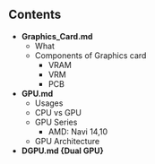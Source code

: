 ## Contents
- **Graphics_Card.md**
  - What
  - Components of Graphics card
    - VRAM
    - VRM
    - PCB
- **GPU.md**
  - Usages
  - CPU vs GPU
  - GPU Series
    - AMD:  Navi 14,10
  - GPU Architecture
- **DGPU.md {Dual GPU}**  

